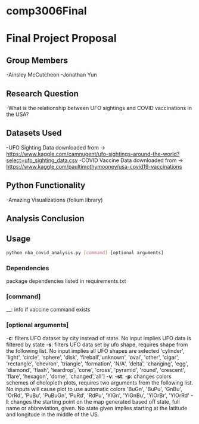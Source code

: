 # comp3006Final

# Final Project Proposal

## Group Members
-Ainsley McCutcheon
-Jonathan Yun

## Research Question
-What is the relationship between UFO sightings and COVID vaccinations in the USA?


## Datasets Used
-UFO Sighting Data downloaded from -> https://www.kaggle.com/camnugent/ufo-sightings-around-the-world?select=ufo_sighting_data.csv
-COVID Vaccine Data downloaded from -> https://www.kaggle.com/paultimothymooney/usa-covid19-vaccinations

## Python Functionality
-Amazing Visualizations (folium library)

## Analysis Conclusion

## Usage

```bash
python nba_covid_analysis.py [command] [optional arguments]
```

### Dependencies

package dependencies listed in requirements.txt

### [command]
**__**: info if vaccine command exists

### [optional arguments]

-**c**: filters UFO dataset by city instead of state. No input implies UFO data is filtered by state
-**s**: filters UFO data set by ufo shape, requires shape from the following list. No input implies all UFO shapes are selected
  'cylinder', 'light', 'circle', 'sphere', 'disk', 'fireball','unknown', 'oval', 
  'other', 'cigar', 'rectangle', 'chevron', 'triangle', 'formation', 'N/A', 'delta',
  'changing', 'egg', 'diamond', 'flash', 'teardrop', 'cone', 'cross', 'pyramid',
  'round', 'crescent', 'flare', 'hexagon', 'dome', 'changed','all']
 -**v**:
 -**st**:
 -**p**: changes colors schemes of cholopleth plots, requires two arguments from the following list. No inputs will cause plot to use automatic colors
  'BuGn', 'BuPu', 'GnBu', 'OrRd', 'PuBu', 'PuBuGn', 'PuRd', 'RdPu', 'YlGn', 'YlGnBu', 'YlOrBr', 'YlOrRd'
 -**l**: changes the starting point on the map generated based off state, full name or abbreviation, given. No state given implies starting at the latitude and longitude in the    middle of the US.

